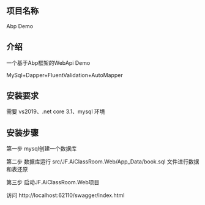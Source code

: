 ## 项目名称 
Abp Demo
## 介绍
一个基于Abp框架的WebApi Demo

MySql+Dapper+FluentValidation+AutoMapper
## 安装要求
需要 vs2019、.net core 3.1、mysql 环境

## 安装步骤
第一步 mysql创建一个数据库

第二步 数据库运行 src/JF.AiClassRoom.Web/App_Data/book.sql 文件进行数据和表还原

第三步 启动JF.AiClassRoom.Web项目

访问 http://localhost:62110/swagger/index.html




